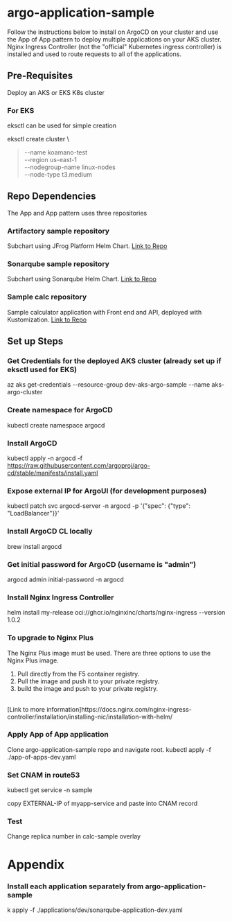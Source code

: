 # argo-application-sample
Follow the instructions below to install on ArgoCD on your cluster and use the App of App pattern to deploy multiple applications on your AKS cluster. Nginx Ingress Controller (not the "official" Kubernetes ingress controller) is installed and used to route requests to all of the applications. 

## Pre-Requisites
Deploy an AKS or EKS K8s cluster
### For EKS
eksctl can be used for simple creation

eksctl create cluster \
> --name koamano-test \
> --region us-east-1 \
> --nodegroup-name linux-nodes \
> --node-type t3.medium

## Repo Dependencies
The App and App pattern uses three repositories
### Artifactory sample repository
Subchart using JFrog Platform Helm Chart. [Link to Repo](https://github.com/koamano/artifactory-sample)
### Sonarqube sample repository
Subchart using Sonarqube Helm Chart. [Link to Repo](https://github.com/koamano/sonarqube-sample)
### Sample calc repository
Sample calculator application with Front end and API, deployed with Kustomization. [Link to Repo](https://github.com/koamano/calc-sample)

## Set up Steps
### Get Credentials for the deployed AKS cluster (already set up if eksctl used for EKS)
az aks get-credentials --resource-group dev-aks-argo-sample --name aks-argo-cluster

### Create namespace for ArgoCD
kubectl create namespace argocd

### Install ArgoCD
kubectl apply -n argocd -f https://raw.githubusercontent.com/argoproj/argo-cd/stable/manifests/install.yaml

### Expose external IP for ArgoUI (for development purposes)
kubectl patch svc argocd-server -n argocd -p '{"spec": {"type": "LoadBalancer"}}'

### Install ArgoCD CL locally
brew install argocd

### Get initial password for ArgoCD (username is "admin")
argocd admin initial-password -n argocd

### Install Nginx Ingress Controller
helm install my-release oci://ghcr.io/nginxinc/charts/nginx-ingress --version 1.0.2

### To upgrade to Nginx Plus
The Nginx Plus image must be used. There are three options to use the Nginx Plus image.
1. Pull directly from the F5 container registry.
2. Pull the image and push it to your private registry. 
3. build the image and push to your private registry. 
<br>
[Link to more information]https://docs.nginx.com/nginx-ingress-controller/installation/installing-nic/installation-with-helm/

### Apply App of App application
Clone argo-application-sample repo and navigate root.
kubectl apply -f ./app-of-apps-dev.yaml

### Set CNAM in route53
kubectl get service -n sample

copy EXTERNAL-IP of myapp-service and paste into CNAM record

### Test
Change replica number in calc-sample overlay

# Appendix
### Install each application separately from argo-application-sample
k apply -f ./applications/dev/sonarqube-application-dev.yaml
